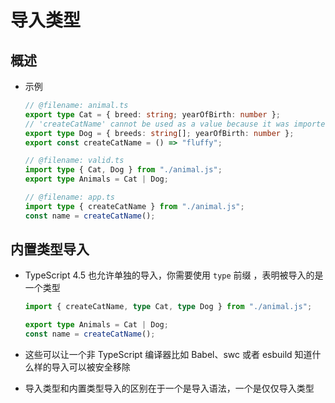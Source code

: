 # 导入类型

## 概述

- 示例

    ```ts
    // @filename: animal.ts
    export type Cat = { breed: string; yearOfBirth: number };
    // 'createCatName' cannot be used as a value because it was imported using 'import type'.
    export type Dog = { breeds: string[]; yearOfBirth: number };
    export const createCatName = () => "fluffy";

    // @filename: valid.ts
    import type { Cat, Dog } from "./animal.js";
    export type Animals = Cat | Dog;

    // @filename: app.ts
    import type { createCatName } from "./animal.js";
    const name = createCatName();
    ```

## 内置类型导入

- TypeScript 4.5 也允许单独的导入，你需要使用 `type` 前缀 ，表明被导入的是一个类型

    ```ts
    import { createCatName, type Cat, type Dog } from "./animal.js";

    export type Animals = Cat | Dog;
    const name = createCatName();
    ```

- 这些可以让一个非 TypeScript 编译器比如 Babel、swc 或者 esbuild 知道什么样的导入可以被安全移除

- 导入类型和内置类型导入的区别在于一个是导入语法，一个是仅仅导入类型

